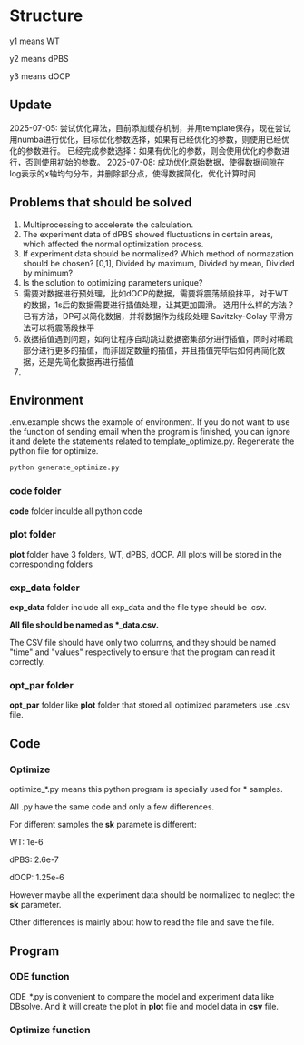# Structure
y1 means WT

y2 means dPBS

y3 means dOCP
## Update
2025-07-05: 尝试优化算法，目前添加缓存机制，并用template保存，现在尝试用numba进行优化，目标优化参数选择，如果有已经优化的参数，则使用已经优化的参数进行。
已经完成参数选择：如果有优化的参数，则会使用优化的参数进行，否则使用初始的参数。
2025-07-08: 成功优化原始数据，使得数据间隙在log表示的x轴均匀分布，并删除部分点，使得数据简化，优化计算时间
## Problems that should be solved
1. Multiprocessing to accelerate the calculation.
2. The experiment data of dPBS showed fluctuations in certain areas, which affected the normal optimization process.
3. If experiment data should be normalized? Which method of normazation should be chosen? [0,1], Divided by maximum, Divided by mean, Divided by minimum?
4. Is the solution to optimizing parameters unique?
5. 需要对数据进行预处理，比如dOCP的数据，需要将震荡频段抹平，对于WT的数据，1s后的数据需要进行插值处理，让其更加圆滑。
    选用什么样的方法？
       已有方法，DP可以简化数据，并将数据作为线段处理
       Savitzky-Golay 平滑方法可以将震荡段抹平
6. 数据插值遇到问题，如何让程序自动跳过数据密集部分进行插值，同时对稀疏部分进行更多的插值，而非固定数量的插值，并且插值完毕后如何再简化数据，还是先简化数据再进行插值
7. 
## Environment
.env.example shows the example of environment. If you do not want to use the function of sending email when the program is finished, you can ignore it and delete the statements related to template_optimize.py. Regenerate the python file for optimize.

```bash
python generate_optimize.py
```
### code folder
**code** folder inculde all python code

### plot folder
**plot** folder have 3 folders, WT, dPBS, dOCP. All plots will be stored in the corresponding folders

### exp_data folder

**exp_data** folder include all exp_data and the file type should be .csv.

**All file should be named as \*_data.csv.**

The CSV file should have only two columns, and they should be named "time" and "values" respectively to ensure that the program can read it correctly.
### opt_par folder
**opt_par** folder like **plot** folder that stored all optimized parameters use .csv file.

## Code

### Optimize
optimize_*.py means this python program is specially used for * samples.

All .py have the same code and only a few differences.

For different samples the **sk** paramete is different:

WT: 1e-6

dPBS: 2.6e-7

dOCP: 1.25e-6

However maybe all the experiment data should be normalized to neglect the **sk** parameter.

Other differences is mainly about how to read the file and save the file.

## Program

### ODE function

ODE_*.py is convenient to compare the model and experiment data like DBsolve. And it will create the plot in **plot** file and model data in **csv** file.

### Optimize function



